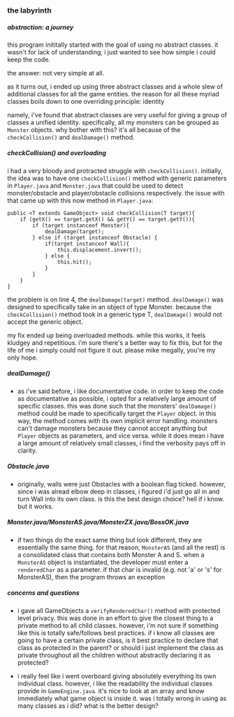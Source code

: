 
### the labyrinth

##### abstraction: a journey

this program inititally started with the goal of using no abstract classes.  it wasn't for lack of understanding, i just wanted to see how simple i could keep the code.

the answer: not very simple at all.

as it turns out, i ended up using three abstract classes and a whole slew of additional classes for all the game entities.  the reason for all these myriad classes boils down to one overriding principle: identity

namely, i've found that abstract classes are very useful for giving a group of classes a unified identity.  specifically, all my monsters can be grouped as `Monster` objects.  why bother with this?  it's all because of the `checkCollision()` and `dealDamage()` method.  

##### checkCollision() and overloading

i had a very bloody and protracted struggle with `checkCollision()`.  initially, the idea was to have one `checkCollision()` method with generic parameters in `Player.java` and `Monster.java` that could be used to detect monster/obstacle and player/obstacle collisions respectively. the issue with that came up with this now method in `Player.java`:

```
public <T extends GameObject> void checkCollision(T target){
	if (getX() == target.getX() && getY() == target.getY()){ 
		if (target instanceof Monster){
			dealDamage(target);
		} else if (target instanceof Obstacle) {
			if(target instanceof Wall){
				this.displacement.invert();
			} else {
				this.hit();
			}
		}
	}
}
```

the problem is on line 4, the `dealDamage(target)` method.  `dealDamage()` was designed to specifically take in an object of type Monster.  because the `checkCollision()` method took in a generic type T, `dealDamage()` would not accept the generic object.  

my fix ended up being overloaded methods.  while this works, it feels kludgey and repetitious. i'm sure there's a better way to fix this, but for the life of me i simply could not figure it out.  please mike megally, you're my only hope.


##### dealDamage()

* as i've said before, i like documentative code.  in order to keep the code as documentative as possible, i opted for a relatively large amount of specific classes.  this was done such that the monsters' `dealDamage()` method could be made to specifically target the `Player` object.  in this way, the method comes with its own implicit error handling.  monsters can't damage monsters because they cannot accept anything but `Player` objects as parameters, and vice versa.  while it does mean i have a large amount of relatively small classes, i find the verbosity pays off in clarity.


##### Obstacle.java

* originally, walls were just Obstacles with a boolean flag ticked.  however, since i was alread elbow deep in classes, i figured i'd just go all in and turn Wall into its own class.  is this the best design choice?  hell if i know.  but it works.

##### Monster.java/MonsterAS.java/MonsterZX.java/BossOK.java

* if two things do the exact same thing but look different, they are essentially the same thing.  for that reason, `MonsterAS` (and all the rest) is a consolidated class that contains both Monster A and S.  when a `MonsterAS` object is instantiated, the developer must enter a `renderedChar` as a parameter.  if that char is invalid (e.g. not 'a' or 's' for MonsterAS), then the program throws an exception


##### concerns and questions

* i gave all GameObjects a `verifyRenderedChar()` method with protected level privacy.  this was done in an effort to give the closest thing to a private method to all child classes.  however, i'm not sure if something like this is totally safe/follows best practices.  if i know all classes are going to have a certain private class, is it best practice to declare that class as protected in the parent?  or should i just implement the class as private throughout all the children without abstractly declaring it as protected?

* i really feel like i went overboard giving absolutely everything its own individual class.  however, i like the readability the individual classes provide in `GameEngine.java`.  it's nice to look at an array and know immediately what game object is inside it.  was i totally wrong in using as many classes as i did?  what is the better design?